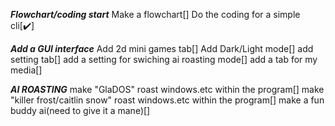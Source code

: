***Flowchart/coding start***
Make a flowchart\[]
Do the coding for a simple cli\[✔️]

***Add a GUI interface***
Add 2d mini games tab\[]
Add Dark/Light mode\[]
add setting tab\[]
add a setting for swiching ai roasting mode\[]
add a tab for my media\[]

***AI ROASTING***
make "GlaDOS" roast windows.etc within the program\[]
make "killer frost/caitlin snow" roast windows.etc within the program\[]
make a fun buddy ai(need to give it a mane)\[]
